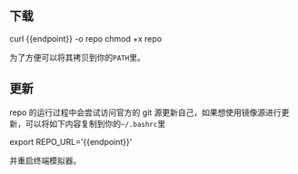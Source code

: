 ## 下载

<tmpl z-lang="bash">
curl {{endpoint}} -o repo
chmod +x repo
</tmpl>

为了方便可以将其拷贝到你的`PATH`里。

## 更新

repo 的运行过程中会尝试访问官方的 git 源更新自己，如果想使用镜像源进行更新，可以将如下内容复制到你的`~/.bashrc`里

<tmpl z-lang="bash">
export REPO_URL='{{endpoint}}'
</tmpl>

并重启终端模拟器。

